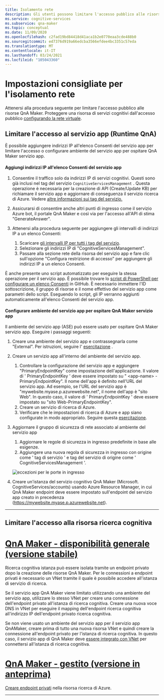```yaml
---
title: Isolamento rete
description: Gli utenti possono limitare l'accesso pubblico alle risorse QnA Maker.
ms.service: cognitive-services
ms.subservice: qna-maker
ms.topic: conceptual
ms.date: 11/09/2020
ms.openlocfilehash: c2fad19bd84418d41aca1b2e0770eaa3cde488b0
ms.sourcegitcommit: ed7376d919a66edcba3566efdee4bc3351c57eda
ms.translationtype: MT
ms.contentlocale: it-IT
ms.lasthandoff: 03/24/2021
ms.locfileid: "105043360"
---
```

# <a name="recommended-settings-for-network-isolation"></a>Impostazioni consigliate per l'isolamento rete

Attenersi alla procedura seguente per limitare l'accesso pubblico alle risorse QnA Maker. Proteggere una risorsa di servizi cognitivi dall'accesso pubblico [configurando la rete virtuale](../../cognitive-services-virtual-networks.md?tabs=portal).

## <a name="restrict-access-to-app-service-qna-runtime"></a>Limitare l'accesso al servizio app (Runtime QnA)

È possibile aggiungere indirizzi IP all'elenco Consenti del servizio app per limitare l'accesso o configurare ambiente del servizio app per ospitare QnA Maker servizio app.

#### <a name="add-ips-to-app-service-allow-list"></a>Aggiungi indirizzi IP all'elenco Consenti del servizio app

1. Consentire il traffico solo da indirizzi IP di servizi cognitivi. Questi sono già inclusi nel tag del servizio `CognitiveServicesManagement` . Questa operazione è necessaria per la creazione di API (Create/Update KB) per richiamare il servizio app e aggiornare di conseguenza il servizio ricerca di Azure. Vedere [altre informazioni sui tag del servizio.](../../../virtual-network/service-tags-overview.md)
2. Assicurarsi di consentire anche altri punti di ingresso come il servizio Azure bot, il portale QnA Maker e così via per l'accesso all'API di stima "GenerateAnswer".
3. Attenersi alla procedura seguente per aggiungere gli intervalli di indirizzi IP a un elenco Consenti:

   1. Scaricare [gli intervalli IP per tutti i tag del servizio](https://www.microsoft.com/download/details.aspx?id=56519).
   2. Selezionare gli indirizzi IP di "CognitiveServicesManagement".
   3. Passare alla sezione rete della risorsa del servizio app e fare clic sull'opzione "Configura restrizione di accesso" per aggiungere gli indirizzi IP a un elenco Consenti.

È anche presente uno script automatizzato per eseguire la stessa operazione per il servizio app. È possibile trovare lo [script di PowerShell per configurare un elenco Consenti](https://github.com/pchoudhari/QnAMakerBackupRestore/blob/master/AddRestrictedIPAzureAppService.ps1) in GitHub. È necessario immettere l'ID sottoscrizione, il gruppo di risorse e il nome effettivo del servizio app come parametri dello script. Eseguendo lo script, gli IP verranno aggiunti automaticamente all'elenco Consenti del servizio app.

#### <a name="configure-app-service-environment-to-host-qna-maker-app-service"></a>Configurare ambiente del servizio app per ospitare QnA Maker servizio app
    
Il ambiente del servizio app (ASE) può essere usato per ospitare QnA Maker servizio app. Eseguire i passaggi seguenti:

1. Creare una ambiente del servizio app e contrassegnarla come "External". Per istruzioni, seguire l' [esercitazione](../../../app-service/environment/create-external-ase.md) .
2.  Creare un servizio app all'interno del ambiente del servizio app.
    1. Controllare la configurazione del servizio app e aggiungere "PrimaryEndpointKey" come impostazione dell'applicazione. Il valore di ' PrimaryEndpointKey ' deve essere impostato su " \<app-name\> -PrimaryEndpointKey". Il nome dell'app è definito nell'URL del servizio app. Ad esempio, se l'URL del servizio app è "mywebsite.myase.p.azurewebsite.net", il nome dell'app è "sito Web". In questo caso, il valore di ' PrimaryEndpointKey ' deve essere impostato su "sito Web-PrimaryEndpointKey".
    2. Creare un servizio di ricerca di Azure.
    3. Verificare che le impostazioni di ricerca di Azure e app siano configurate in modo appropriato. 
          Seguire questa [esercitazione](../reference-app-service.md?tabs=v1#app-service).
3.  Aggiornare il gruppo di sicurezza di rete associato al ambiente del servizio app
    1. Aggiornare le regole di sicurezza in ingresso predefinite in base alle esigenze.
    2. Aggiungere una nuova regola di sicurezza in ingresso con origine come ' tag di servizio ' e tag del servizio di origine come ' CognitiveServicesManagement '.
       
    ![eccezioni per le porte in ingresso](../media/inbound-ports.png)

4.  Creare un'istanza del servizio cognitivo QnA Maker (Microsoft. CognitiveServices/accounts) usando Azure Resource Manager, in cui QnA Maker endpoint deve essere impostato sull'endpoint del servizio app creato in precedenza (https://mywebsite.myase.p.azurewebsite.net).
    
---

## <a name="restrict-access-to-cognitive-search-resource"></a>Limitare l'accesso alla risorsa ricerca cognitiva

# <a name="qna-maker-ga-stable-release"></a>[QnA Maker - disponibilità generale (versione stabile)](#tab/v1)

Ricerca cognitiva istanza può essere isolata tramite un endpoint privato dopo la creazione delle risorse QnA Maker. Per le connessioni a endpoint privati è necessario un VNet tramite il quale è possibile accedere all'istanza di servizio di ricerca. 

Se il servizio app QnA Maker viene limitato utilizzando una ambiente del servizio app, utilizzare lo stesso VNet per creare una connessione dell'endpoint privato all'istanza di ricerca cognitiva. Creare una nuova voce DNS in VNet per eseguire il mapping dell'endpoint ricerca cognitiva all'indirizzo IP dell'endpoint privato ricerca cognitiva. 

Se non viene usato un ambiente del servizio app per il servizio app QnAMaker, creare prima di tutto una nuova risorsa VNet e quindi creare la connessione all'endpoint privato per l'istanza di ricerca cognitiva. In questo caso, il servizio app di QnA Maker deve [essere integrato con VNet](../../../app-service/web-sites-integrate-with-vnet.md) per connettersi all'istanza di ricerca cognitiva. 

#  <a name="qna-maker-managed-preview-release"></a>[QnA Maker - gestito (versione in anteprima)](#tab/v2)

[Creare endpoint privati](../reference-private-endpoint.md) nella risorsa ricerca di Azure.

---